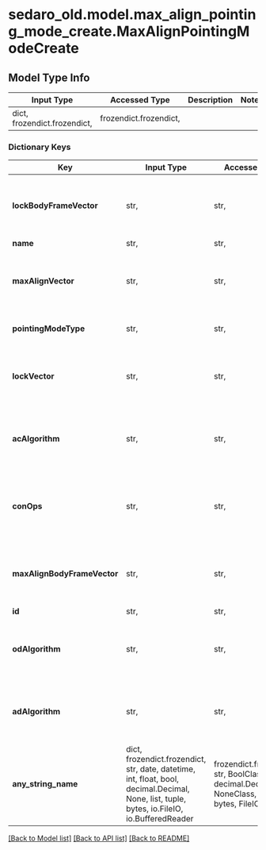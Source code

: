 # sedaro_old.model.max_align_pointing_mode_create.MaxAlignPointingModeCreate

## Model Type Info
Input Type | Accessed Type | Description | Notes
------------ | ------------- | ------------- | -------------
dict, frozendict.frozendict,  | frozendict.frozendict,  |  | 

### Dictionary Keys
Key | Input Type | Accessed Type | Description | Notes
------------ | ------------- | ------------- | ------------- | -------------
**lockBodyFrameVector** | str,  | str,  | Relationship to a &#x60;BodyFrameVector&#x60; block. On delete: &#x60;RESTRICT&#x60; (prevent referenced block from being deleted while relationship to this one exists). | 
**name** | str,  | str,  |  | 
**maxAlignVector** | str,  | str,  | Relationship to a &#x60;ReferenceVector&#x60; block. On delete: &#x60;RESTRICT&#x60; (prevent referenced block from being deleted while relationship to this one exists). | 
**pointingModeType** | str,  | str,  |  | must be one of ["MAX_SECONDARY_ALIGN", ] 
**lockVector** | str,  | str,  | Relationship to a &#x60;ReferenceVector&#x60; block. On delete: &#x60;RESTRICT&#x60; (prevent referenced block from being deleted while relationship to this one exists). | 
**acAlgorithm** | str,  | str,  | Relationship to a &#x60;AttitudeControlAlgorithm&#x60; block. On delete: &#x60;RESTRICT&#x60; (prevent referenced block from being deleted while relationship to this one exists). | 
**conOps** | str,  | str,  | Relationship to a &#x60;ConOps&#x60; block. Reverse key: &#x60;ConOps.pointingModes&#x60;. On delete: &#x60;RESTRICT&#x60; (prevent referenced block from being deleted while relationship to this one exists). | 
**maxAlignBodyFrameVector** | str,  | str,  | Relationship to a &#x60;BodyFrameVector&#x60; block. On delete: &#x60;RESTRICT&#x60; (prevent referenced block from being deleted while relationship to this one exists). | 
**id** | str,  | str,  |  | [optional] 
**odAlgorithm** | str,  | str,  | Relationship to zero or one &#x60;OrbitDeterminationAlgorithm&#x60; blocks. On delete: &#x60;RESTRICT&#x60; (prevent referenced block from being deleted while relationship to this one exists). | [optional] 
**adAlgorithm** | str,  | str,  | Relationship to zero or one &#x60;AttitudeDeterminationAlgorithm&#x60; blocks. On delete: &#x60;RESTRICT&#x60; (prevent referenced block from being deleted while relationship to this one exists). | [optional] 
**any_string_name** | dict, frozendict.frozendict, str, date, datetime, int, float, bool, decimal.Decimal, None, list, tuple, bytes, io.FileIO, io.BufferedReader | frozendict.frozendict, str, BoolClass, decimal.Decimal, NoneClass, tuple, bytes, FileIO | any string name can be used but the value must be the correct type | [optional]

[[Back to Model list]](../../README.md#documentation-for-models) [[Back to API list]](../../README.md#documentation-for-api-endpoints) [[Back to README]](../../README.md)

